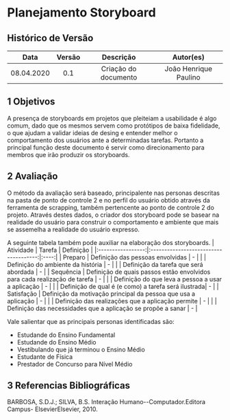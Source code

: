 # Planejamento Storyboard

## Histórico de Versão

|    Data    | Versão |      Descrição       |   Autor(es)    |
| :--------: | :----: | :------------------: | :------------: |
| 08.04.2020 |  0.1   | Criação do documento | João Henrique Paulino |

## 1 Objetivos

A presença de storyboards em projetos que pleiteiam a usabilidade é algo comum, dado que os mesmos servem como protótipos
de baixa fidelidade, o que ajudam a validar ideias de desing e entender melhor o comportamento dos usuários ante a determinadas
tarefas. Portanto a principal função deste documento é servir como direcionamento para membros que irão produzir os storyboards. 

## 2 Avaliação

O método da avaliação será baseado, principalente nas personas descritas na pasta de ponto de controle 2 e no perfil do usuário 
obtido através da ferramenta de scrapping, também pertencente ao ponto de controle 2 do projeto. Através destes dados, o criador
dos storyboard pode se basear na realidade do usuário para construir o comportamento e ambiente que mais se assemelha a realidade
do usuário expresso.

A seguinte tabela também pode auxiliar na elaboração dos storyboards.
| Atividade | Tarefa | Definição |
|:-----------------:|:-------------------------------------:|:----:|
| Preparo | Definição das pessoas envolvidas | - |
|  | Definição do ambiente da história | - |
|  | Definição da tarefa que será abordada | - |
| Sequência | Definição de quais passos estão envolvidos para cada realização de tarefa | - |
|  | Definição do que leva a pessoa a usar a aplicação | - |
|  | Definição de qual é (e como) a tarefa será ilustrada| - |
| Satisfação | Definição da motivação principal da pessoa que usa a aplicação | - |
|  | Definição das realizações que a aplicação permite | - |
| | Definição das necessidades que a aplicação se propõe a sanar | - |

Vale salientar que as principais personas identificadas são: 

- Estudande do Ensino Fundamental
- Estudande do Ensino Médio
- Vestibulando que já terminou o Ensino Médio
- Estudante de Física
- Prestador de Concurso para Nível Médio


## 3 Referencias Bibliográficas

BARBOSA, S.D.J.; SILVA, B.S. Interação Humano--Computador.Editora Campus- ElsevierElsevier, 2010.
